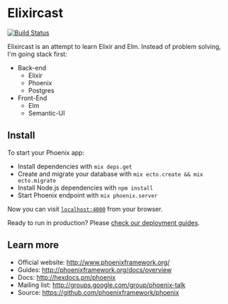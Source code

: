 # Elixircast

[![Build Status](https://travis-ci.org/deanbrophy/fantastic-garbanzo.svg?branch=master)](https://travis-ci.org/deanbrophy/fantastic-garbanzo)

Elixircast is an attempt to learn Elixir and Elm. Instead of problem solving, I'm going stack first:

* Back-end
    - Elixir
    - Phoenix
    - Postgres
* Front-End
    - Elm
    - Semantic-UI

## Install

To start your Phoenix app:

  * Install dependencies with `mix deps.get`
  * Create and migrate your database with `mix ecto.create && mix ecto.migrate`
  * Install Node.js dependencies with `npm install`
  * Start Phoenix endpoint with `mix phoenix.server`

Now you can visit [`localhost:4000`](http://localhost:4000) from your browser.

Ready to run in production? Please [check our deployment guides](http://www.phoenixframework.org/docs/deployment).

## Learn more

  * Official website: http://www.phoenixframework.org/
  * Guides: http://phoenixframework.org/docs/overview
  * Docs: http://hexdocs.pm/phoenix
  * Mailing list: http://groups.google.com/group/phoenix-talk
  * Source: https://github.com/phoenixframework/phoenix
